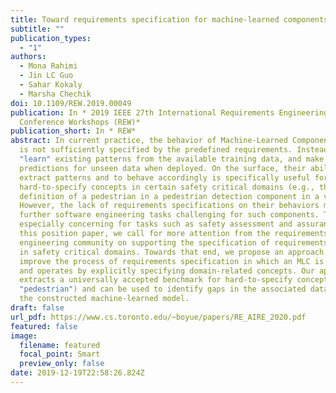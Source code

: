 ```yaml
---
title: Toward requirements specification for machine-learned components
subtitle: ""
publication_types:
  - "1"
authors:
  - Mona Rahimi
  - Jin LC Guo
  - Sahar Kokaly
  - Marsha Chechik
doi: 10.1109/REW.2019.00049
publication: In * 2019 IEEE 27th International Requirements Engineering
  Conference Workshops (REW)*
publication_short: In * REW*
abstract: In current practice, the behavior of Machine-Learned Components (MLCs)
  is not sufficiently specified by the predefined requirements. Instead, they
  "learn" existing patterns from the available training data, and make
  predictions for unseen data when deployed. On the surface, their ability to
  extract patterns and to behave accordingly is specifically useful for
  hard-to-specify concepts in certain safety critical domains (e.g., the
  definition of a pedestrian in a pedestrian detection component in a vehicle).
  However, the lack of requirements specifications on their behaviors makes
  further software engineering tasks challenging for such components. This is
  especially concerning for tasks such as safety assessment and assurance. In
  this position paper, we call for more attention from the requirements
  engineering community on supporting the specification of requirements for MLCs
  in safety critical domains. Towards that end, we propose an approach to
  improve the process of requirements specification in which an MLC is developed
  and operates by explicitly specifying domain-related concepts. Our approach
  extracts a universally accepted benchmark for hard-to-specify concepts (e.g.,
  "pedestrian") and can be used to identify gaps in the associated dataset and
  the constructed machine-learned model.
draft: false
url_pdf: https://www.cs.toronto.edu/~boyue/papers/RE_AIRE_2020.pdf
featured: false
image:
  filename: featured
  focal_point: Smart
  preview_only: false
date: 2019-12-19T22:58:26.824Z
---
```

